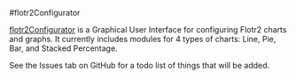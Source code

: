 #flotr2Configurator

[flotr2Configurator](http://gnuhaus.com/flotr2Configurator/) is a Graphical User Interface for configuring Flotr2 charts and graphs. It currently includes modules for 4 types of charts: Line, Pie, Bar, and Stacked Percentage. 

See the Issues tab on GitHub for a todo list of things that will be added.